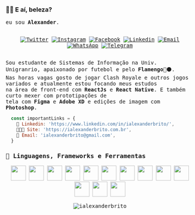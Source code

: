 ### 🤙🏾 E aí, beleza?

  <samp>
     eu sou <b>Alexander</b>.
  <br />
  <br />
    <p align="center">
   <a href="https://twitter.com/ialexanderbrito" target="_blank" > 
     <img alt="Twitter" src="https://img.shields.io/badge/-Twitter-9cf?style=flat-square&logo=Twitter&logoColor=white"></a> 
  
  <a href="https://instagram.com/ialexanderbrito" target="_blank" >
    <img alt="Instagram" src="https://img.shields.io/badge/-Instagram-ff2b8e?style=flat-square&logo=Instagram&logoColor=white"></a> 
  
  <a href="https://facebook.com/ialexanderbrito" target="_blank" >
    <img alt="Facebook" src="https://img.shields.io/badge/-Facebook-blue?style=flat-square&logo=Facebook&logoColor=white"></a> 

  <a href="https://www.linkedin.com/in/ialexanderbrito/" target="_blank" >
    <img alt="Linkedin" src="https://img.shields.io/badge/-Linkedin-blue?style=flat-square&logo=Linkedin&logoColor=white"></a> 
  
  <a href="mailto:ialexanderbrito@gmail.com" target="_blank" >
    <img alt="Email" src="https://img.shields.io/badge/-Email-c14438?style=flat-square&logo=Gmail&logoColor=white"></a> 
  
  <a href="https://api.whatsapp.com/send?phone=5521979434402" target="_blank" >
    <img alt="WhatsApp" src="https://img.shields.io/badge/-WhatsApp-brightgreen?style=flat-square&logo=WhatsApp&logoColor=white"></a>
    
   <a href="https://t.me/ialexanderbrito" target="_blank" >
    <img alt="Telegram" src="https://img.shields.io/badge/-Telegram-blue?style=flat-square&logo=Telegram&logoColor=white"></a>
    </p>
    
   </br>Sou estudante de Sistemas de Informação na Univ. Unigranrio, apaixonado por futebol e pelo <b>Flamengo</b>🔴⚫.
   </br>Nas horas vagas gosto de jogar Clash Royale e outros jogos variados e atualmente estou focando meus estudos
   </br>na área de front-end com <b>ReactJs</b> e <b>React Native</b>. E também curto mexer com prototipações de
   </br>tela com <b>Figma</b> e <b>Adobe XD</b> e edições de imagem com <b>Photoshop</b>.
    </samp>
    
```js
  const importantLinks = {
    📒 Linkedin: 'https://www.linkedin.com/in/ialexanderbrito/', 
    👨🏾‍💻 Site: 'https://ialexanderbrito.com.br',
    👋 Email: 'ialexanderbrito@gmail.com',
  }
```
    
### :rocket: Linguagens, Frameworks e Ferramentas

   <samp>
    <p align="center">
    <img height="40" width="40" src="https://cdn.iconscout.com/icon/free/png-256/c-59-1175248.png" />
    <img height="40" width="40" src="https://cdn.iconscout.com/icon/free/png-256/java-43-569305.png" />
    <img height="40" width="40" src="https://cdn.iconscout.com/icon/free/png-256/javascript-23-1174949.png" />
    <img height="40" width="40" src="https://cdn.iconscout.com/icon/free/png-256/html5-40-1175193.png" />
    <img height="40" width="40" src="https://cdn.iconscout.com/icon/free/png-256/css-131-722685.png" />
    <img height="40" width="40" src="https://cdn.iconscout.com/icon/free/png-256/react-3-1175109.png" />
    <img height="40" width="40" src="https://cdn.iconscout.com/icon/free/png-256/logo-1889531-1597591.png" />
    <img height="40" width="40" src="https://cdn.iconscout.com/icon/free/png-256/node-js-1174925.png" />
    <img height="40" width="40" src="https://cdn.iconscout.com/icon/free/png-256/git-225996.png" />
    <img height="40" width="40" src="https://code.visualstudio.com/assets/favicon.ico" />
    <img height="40" width="40" src="https://d2eip9sf3oo6c2.cloudfront.net/tags/images/000/001/237/square_256/figma-1-logo.png" />
    <img height="40" width="40" src="https://upload.wikimedia.org/wikipedia/commons/thumb/c/c2/Adobe_XD_CC_icon.svg/220px-Adobe_XD_CC_icon.svg.png" />
    <img height="40" width="40" src="https://upload.wikimedia.org/wikipedia/commons/thumb/a/af/Adobe_Photoshop_CC_icon.svg/493px-Adobe_Photoshop_CC_icon.svg.png" />
  </p>
  </samp>

<p align="center">
  <img src="https://github-readme-stats.vercel.app/api?username=ialexanderbrito&show_icons=true&title_color=1b1b1b&icon_color=9146FF&text_color=1b1b1b&bg_color=ffffff" alt="ialexanderbrito" />
</p>
